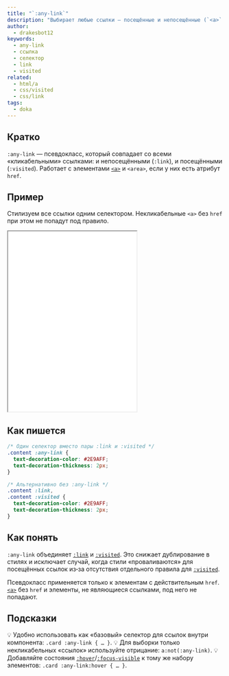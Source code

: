 ```yaml
---
title: "`:any-link`"
description: "Выбирает любые ссылки — посещённые и непосещённые (`<a>` и `<area>` с `href`). Удобно стилизовать все ссылки одним селектором."
author:
  - drakesbot12
keywords:
  - any-link
  - ссылка
  - селектор
  - link
  - visited
related:
  - html/a
  - css/visited
  - css/link
tags:
  - doka
---
```


## Кратко

`:any-link` — псевдокласс, который совпадает со всеми «кликабельными» ссылками: и непосещёнными (`:link`), и посещёнными (`:visited`). Работает с элементами [`<a>`](/html/a/) и `<area>`, если у них есть атрибут `href`.

## Пример

Стилизуем все ссылки одним селектором. Некликабельные `<a>` без `href` при этом не попадут под правило.

<iframe title=":any-link — стили для всех ссылок сразу" src="demos/basic/" height="420"></iframe>

## Как пишется

```css
/* Один селектор вместо пары :link и :visited */
.content :any-link {
  text-decoration-color: #2E9AFF;
  text-decoration-thickness: 2px;
}

/* Альтернативно без :any-link */
.content :link,
.content :visited {
  text-decoration-color: #2E9AFF;
  text-decoration-thickness: 2px;
}
```

## Как понять

`:any-link` объединяет [`:link`](/css/link/) и [`:visited`](/css/visited/). Это снижает дублирование в стилях и исключает случай, когда стили «проваливаются» для посещённых ссылок из‑за отсутствия отдельного правила для [`:visited`](/css/visited/).

Псевдокласс применяется только к элементам с действительным `href`. [`<a>`](/html/a/) без `href` и элементы, не являющиеся ссылками, под него не попадают.

## Подсказки

💡 Удобно использовать как «базовый» селектор для ссылок внутри компонента: `.card :any-link { … }`.
💡 Для выборки только некликабельных «ссылок» используйте отрицание: `a:not(:any-link)`.
💡 Добавляйте состояния [`:hover`](/css/hover/)/[`:focus-visible`](/css/focus-visible/) к тому же набору элементов: `.card :any-link:hover { … }`.
